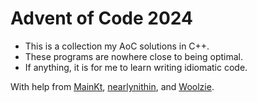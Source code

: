 # Advent of Code 2024

- This is a collection my AoC solutions in C++.
- These programs are nowhere close to being optimal.
- If anything, it is for me to learn writing idiomatic code.

With help from [MainKt](https://github.com/MainKt/), [nearlynithin](https://github.com/nearlynithin), and [Woolzie](https://github.com/Woolzie/).
